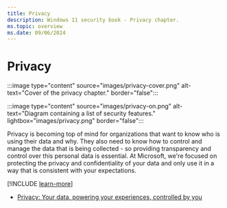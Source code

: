 ```yaml
---
title: Privacy
description: Windows 11 security book - Privacy chapter.
ms.topic: overview
ms.date: 09/06/2024
---
```


# Privacy

:::image type="content" source="images/privacy-cover.png" alt-text="Cover of the privacy chapter." border="false":::

:::image type="content" source="images/privacy-on.png" alt-text="Diagram containing a list of security features." lightbox="images/privacy.png" border="false":::

Privacy is becoming top of mind for organizations that want to know who is using their data and why. They also need to know how to control and manage the data that is being collected - so providing transparency and control over this personal data is essential. At Microsoft, we're focused on protecting the privacy and confidentiality of your data and only use it in a way that is consistent with your expectations.

[!INCLUDE [learn-more](includes/learn-more.md)]

- [Privacy: Your data, powering your experiences, controlled by you](https://privacy.microsoft.com/)
